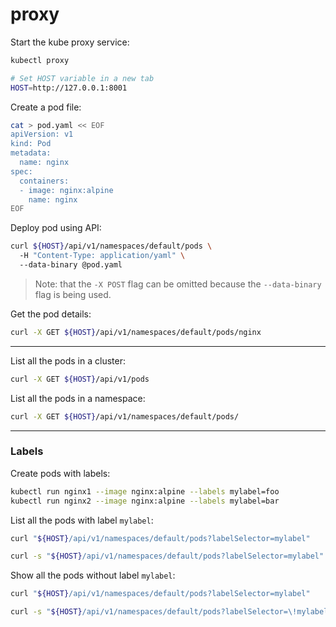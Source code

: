 # proxy

Start the kube proxy service:
```bash
kubectl proxy

# Set HOST variable in a new tab
HOST=http://127.0.0.1:8001
```

Create a pod file:
```bash
cat > pod.yaml << EOF
apiVersion: v1
kind: Pod
metadata:
  name: nginx
spec:
  containers:
  - image: nginx:alpine
    name: nginx
EOF
```

Deploy pod using API:
```bash
curl ${HOST}/api/v1/namespaces/default/pods \
  -H "Content-Type: application/yaml" \
  --data-binary @pod.yaml
```
> Note: that the `-X POST` flag can be omitted because the `--data-binary` flag is being used.

Get the pod details:
```bash
curl -X GET ${HOST}/api/v1/namespaces/default/pods/nginx
```
---

List all the pods in a cluster:
```bash
curl -X GET ${HOST}/api/v1/pods
```

List all the pods in a namespace:
```bash
curl -X GET ${HOST}/api/v1/namespaces/default/pods/
```

---

### Labels

Create pods with labels:
```bash
kubectl run nginx1 --image nginx:alpine --labels mylabel=foo
kubectl run nginx2 --image nginx:alpine --labels mylabel=bar
```

List all the pods with label `mylabel`:
```bash
curl "${HOST}/api/v1/namespaces/default/pods?labelSelector=mylabel"

curl -s "${HOST}/api/v1/namespaces/default/pods?labelSelector=mylabel" | jq -r '.items[].metadata.name'
```

Show all the pods without label `mylabel`:
```bash
curl "${HOST}/api/v1/namespaces/default/pods?labelSelector=mylabel"

curl -s "${HOST}/api/v1/namespaces/default/pods?labelSelector=\!mylabel" | jq -r '.items[].metadata.name'
```



